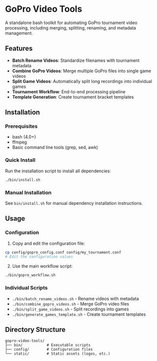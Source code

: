 # GoPro Video Tools

A standalone bash toolkit for automating GoPro tournament video processing, including merging, splitting, renaming, and metadata management.

## Features

- **Batch Rename Videos**: Standardize filenames with tournament metadata
- **Combine GoPro Videos**: Merge multiple GoPro files into single game videos
- **Split Game Videos**: Automatically split long recordings into individual games
- **Tournament Workflow**: End-to-end processing pipeline
- **Template Generation**: Create tournament bracket templates

## Installation

### Prerequisites
- bash (4.0+)
- ffmpeg
- Basic command line tools (grep, sed, awk)

### Quick Install
Run the installation script to install all dependencies:

```bash
./bin/install.sh
```

### Manual Installation
See `bin/install.sh` for manual dependency installation instructions.

## Usage

### Configuration
1. Copy and edit the configuration file:
```bash
cp config/gopro_config.conf config/my_tournament.conf
# Edit the configuration values
```

2. Use the main workflow script:
```bash
./bin/gopro_workflow.sh
```

### Individual Scripts
- `./bin/batch_rename_videos.sh` - Rename videos with metadata
- `./bin/combine_gopro_videos.sh` - Merge GoPro video files
- `./bin/split_game_videos.sh` - Split recordings into games
- `./bin/generate_games_template.sh` - Create tournament templates

## Directory Structure
```
gopro-video-tools/
├── bin/           # Executable scripts
├── config/        # Configuration files
└── static/        # Static assets (logos, etc.)
```
